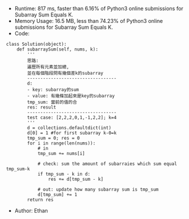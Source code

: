 * Runtime: 817 ms, faster than 6.16% of Python3 online submissions for Subarray Sum Equals K.
* Memory Usage: 16.5 MB, less than 74.23% of Python3 online submissions for Subarray Sum Equals K.
* Code:
```
class Solution(object):
    def subarraySum(self, nums, k):
        '''
        思路: 
        遍歷所有元素並加總, 
        並在每個階段問有幾個差k的subarray
        ----------------------------------
        d: 
        - key: subarray的sum
        - value: 有幾條加起來是key的subarray
        tmp_sum: 當前的值的合
        res: result
        ----------------------------------
        test case: [2,2,2,0,1,-1,2,2]; k=4
        '''
        d = collections.defaultdict(int)
        d[0] = 1 #for first subarray k-0=k
        tmp_sum = 0; res = 0
        for i in range(len(nums)):
            # in
            tmp_sum += nums[i]
            
            # check: sum the amount of subarraies which sum equal tmp_sum-k
            if tmp_sum - k in d:
                res += d[tmp_sum - k]

            # out: update how many subarray sum is tmp_sum
            d[tmp_sum] += 1
        return res
```

* Author: Ethan